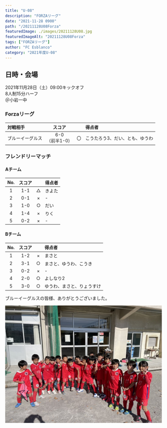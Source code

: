 ```yaml
---
title: "U-08"
description: "FORZAリーグ"
date: "2021-11-28 0900"
path: "/20211128U08Forza"
featuredImage: ./images/20211128U08.jpg
featuredImageAlt: "20211128U08Forza"
tags: ["FORZAリーグ"]
author: "FC Esblanco"
category: "2021年度U-08"
---
```


## 日時・会場

2021年11月28日（土）09:00キックオフ  
8人制15分ハーフ  
＠小岩一中

### Forzaリーグ

| 対戦相手| スコア |   | 得点者  |
|:----|:------:|:-:|:--------|
| ブルーイーグルス| 6-0<br>（前半1-0） | 〇 |こうたろう3、だい、とも、ゆうわ|


### フレンドリーマッチ

#### Aチーム

| No.| スコア |   | 得点者  |
|:--:|:------:|:-:|:--------|
| 1  | 1-1    | △ |きよた |
| 2  | 0-1    | × |- |
| 3  | 1-0    | ○ |だい|
| 4  | 1-4    | × |りく|
| 5  | 0-2    | × |-|


#### Bチーム

| No.| スコア |   | 得点者  |
|:--:|:------:|:-:|:--------|
| 1  | 1-2    | × |まさと  |
| 2  | 3-1    | ○ |まさと、ゆうわ、こうき|
| 3  | 0-2    | × |- |
| 4  | 2-0    | ○ |よしなり2|
| 5  | 3-0    | ○ |ゆうわ、まさと、りょうすけ|


ブルーイーグルスの皆様、ありがとうございました。

![20211128U08](./images/20211128U08B.jpg "U08TM")